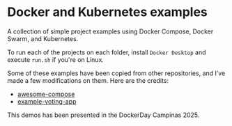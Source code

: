 # Docker and Kubernetes examples
A collection of simple project examples using Docker Compose, Docker Swarm, and Kubernetes.

To run each of the projects on each folder, install `Docker Desktop` and execute `run.sh` if you're on Linux.

Some of these examples have been copied from other repositories, and I’ve made a few modifications on them. Here are the credits:
- [awesome-compose](https://github.com/docker/awesome-compose)
- [example-voting-app](https://github.com/dockersamples/example-voting-app)

This demos has been presented in the DockerDay Campinas 2025.

<!--
    []()
    []()
    []()
    []()
    []()
    []()
    []()
    []()
-->
